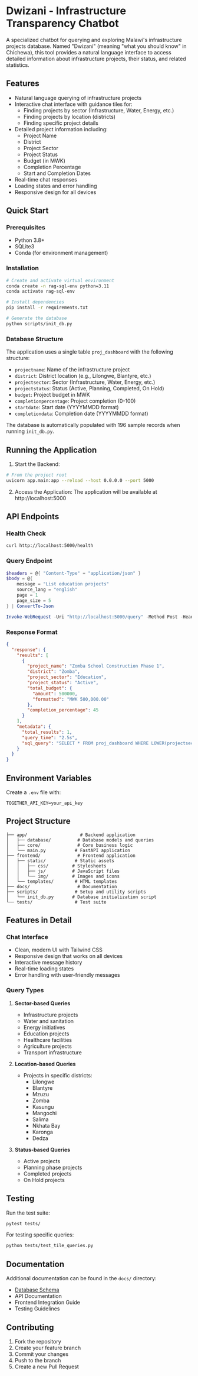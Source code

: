 # Dwizani - Infrastructure Transparency Chatbot

A specialized chatbot for querying and exploring Malawi's infrastructure projects database. Named "Dwizani" (meaning "what you should know" in Chichewa), this tool provides a natural language interface to access detailed information about infrastructure projects, their status, and related statistics.

## Features

- Natural language querying of infrastructure projects
- Interactive chat interface with guidance tiles for:
  - Finding projects by sector (Infrastructure, Water, Energy, etc.)
  - Finding projects by location (districts)
  - Finding specific project details
- Detailed project information including:
  - Project Name
  - District
  - Project Sector
  - Project Status
  - Budget (in MWK)
  - Completion Percentage
  - Start and Completion Dates
- Real-time chat responses
- Loading states and error handling
- Responsive design for all devices

## Quick Start

### Prerequisites

- Python 3.8+
- SQLite3
- Conda (for environment management)

### Installation

```bash
# Create and activate virtual environment
conda create -n rag-sql-env python=3.11
conda activate rag-sql-env

# Install dependencies
pip install -r requirements.txt

# Generate the database
python scripts/init_db.py
```

### Database Structure

The application uses a single table `proj_dashboard` with the following structure:
- `projectname`: Name of the infrastructure project
- `district`: District location (e.g., Lilongwe, Blantyre, etc.)
- `projectsector`: Sector (Infrastructure, Water, Energy, etc.)
- `projectstatus`: Status (Active, Planning, Completed, On Hold)
- `budget`: Project budget in MWK
- `completionpercentage`: Project completion (0-100)
- `startdate`: Start date (YYYYMMDD format)
- `completiondata`: Completion date (YYYYMMDD format)

The database is automatically populated with 196 sample records when running `init_db.py`.

## Running the Application

1. Start the Backend:
```bash
# From the project root
uvicorn app.main:app --reload --host 0.0.0.0 --port 5000
```

2. Access the Application:
The application will be available at http://localhost:5000

## API Endpoints

### Health Check
```bash
curl http://localhost:5000/health
```

### Query Endpoint
```powershell
$headers = @{ "Content-Type" = "application/json" }
$body = @{
    message = "List education projects"
    source_lang = "english"
    page = 1
    page_size = 5
} | ConvertTo-Json

Invoke-WebRequest -Uri "http://localhost:5000/query" -Method Post -Headers $headers -Body $body
```

### Response Format
```json
{
  "response": {
    "results": [
      {
        "project_name": "Zomba School Construction Phase 1",
        "district": "Zomba",
        "project_sector": "Education",
        "project_status": "Active",
        "total_budget": {
          "amount": 500000,
          "formatted": "MWK 500,000.00"
        },
        "completion_percentage": 45
      }
    ],
    "metadata": {
      "total_results": 1,
      "query_time": "2.5s",
      "sql_query": "SELECT * FROM proj_dashboard WHERE LOWER(projectsector) = 'education'"
    }
  }
}
```

## Environment Variables
Create a `.env` file with:
```
TOGETHER_API_KEY=your_api_key
```

## Project Structure

```
├── app/                    # Backend application
│   ├── database/          # Database models and queries
│   ├── core/              # Core business logic
│   └── main.py           # FastAPI application
├── frontend/              # Frontend application
│   ├── static/           # Static assets
│   │   ├── css/         # Stylesheets
│   │   ├── js/          # JavaScript files
│   │   └── img/         # Images and icons
│   └── templates/        # HTML templates
├── docs/                  # Documentation
├── scripts/              # Setup and utility scripts
│   └── init_db.py       # Database initialization script
└── tests/                # Test suite
```

## Features in Detail

### Chat Interface
- Clean, modern UI with Tailwind CSS
- Responsive design that works on all devices
- Interactive message history
- Real-time loading states
- Error handling with user-friendly messages

### Query Types
1. **Sector-based Queries**
   - Infrastructure projects
   - Water and sanitation
   - Energy initiatives
   - Education projects
   - Healthcare facilities
   - Agriculture projects
   - Transport infrastructure

2. **Location-based Queries**
   - Projects in specific districts:
     - Lilongwe
     - Blantyre
     - Mzuzu
     - Zomba
     - Kasungu
     - Mangochi
     - Salima
     - Nkhata Bay
     - Karonga
     - Dedza

3. **Status-based Queries**
   - Active projects
   - Planning phase projects
   - Completed projects
   - On Hold projects

## Testing

Run the test suite:
```bash
pytest tests/
```

For testing specific queries:
```bash
python tests/test_tile_queries.py
```

## Documentation

Additional documentation can be found in the `docs/` directory:
- [Database Schema](docs/DATABASE_SCHEMA.md)
- API Documentation
- Frontend Integration Guide
- Testing Guidelines

## Contributing

1. Fork the repository
2. Create your feature branch
3. Commit your changes
4. Push to the branch
5. Create a new Pull Request
